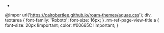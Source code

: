 - ```css
@impor url('https://calrobertlee.github.io/roam-themes/aquae.css');
div, textarea {
  font-family: 'Roboto';
  font-size: 16px;
}
.rm-ref-page-view-title a {
  font-size: 20px !important;
  color: #00665C !important;
}
```

